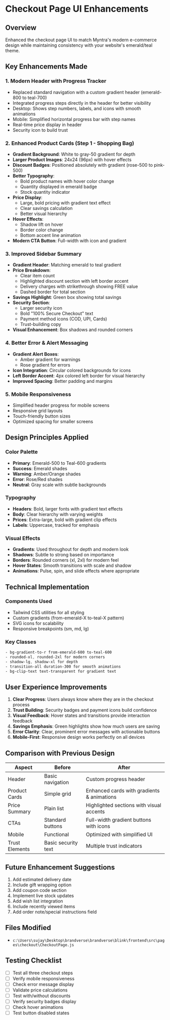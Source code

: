 # Checkout Page UI Enhancements

## Overview
Enhanced the checkout page UI to match Myntra's modern e-commerce design while maintaining consistency with your website's emerald/teal theme.

## Key Enhancements Made

### 1. **Modern Header with Progress Tracker**
- Replaced standard navigation with a custom gradient header (emerald-800 to teal-700)
- Integrated progress steps directly in the header for better visibility
- Desktop: Shows step numbers, labels, and icons with smooth animations
- Mobile: Simplified horizontal progress bar with step names
- Real-time price display in header
- Security icon to build trust

### 2. **Enhanced Product Cards (Step 1 - Shopping Bag)**
- **Gradient Background**: White to gray-50 gradient for depth
- **Larger Product Images**: 24x24 (96px) with hover effects
- **Discount Badges**: Positioned absolutely with gradient (rose-500 to pink-500)
- **Better Typography**: 
  - Bold product names with hover color change
  - Quantity displayed in emerald badge
  - Stock quantity indicator
- **Price Display**:
  - Large, bold pricing with gradient text effect
  - Clear savings calculation
  - Better visual hierarchy
- **Hover Effects**: 
  - Shadow lift on hover
  - Border color change
  - Bottom accent line animation
- **Modern CTA Button**: Full-width with icon and gradient

### 3. **Improved Sidebar Summary**
- **Gradient Header**: Matching emerald to teal gradient
- **Price Breakdown**:
  - Clear item count
  - Highlighted discount section with left border accent
  - Delivery charges with strikethrough showing FREE value
  - Dashed border for total section
- **Savings Highlight**: Green box showing total savings
- **Security Section**:
  - Larger security icon
  - Bold "100% Secure Checkout" text
  - Payment method icons (COD, UPI, Cards)
  - Trust-building copy
- **Visual Enhancement**: Box shadows and rounded corners

### 4. **Better Error & Alert Messaging**
- **Gradient Alert Boxes**: 
  - Amber gradient for warnings
  - Rose gradient for errors
- **Icon Integration**: Circular colored backgrounds for icons
- **Left Border Accent**: 4px colored left border for visual hierarchy
- **Improved Spacing**: Better padding and margins

### 5. **Mobile Responsiveness**
- Simplified header progress for mobile screens
- Responsive grid layouts
- Touch-friendly button sizes
- Optimized spacing for smaller screens

## Design Principles Applied

### Color Palette
- **Primary**: Emerald-500 to Teal-600 gradients
- **Success**: Emerald shades
- **Warning**: Amber/Orange shades
- **Error**: Rose/Red shades
- **Neutral**: Gray scale with subtle backgrounds

### Typography
- **Headers**: Bold, larger fonts with gradient text effects
- **Body**: Clear hierarchy with varying weights
- **Prices**: Extra-large, bold with gradient clip effects
- **Labels**: Uppercase, tracked for emphasis

### Visual Effects
- **Gradients**: Used throughout for depth and modern look
- **Shadows**: Subtle to strong based on importance
- **Borders**: Rounded corners (xl, 2xl) for modern feel
- **Hover States**: Smooth transitions with scale and shadow
- **Animations**: Pulse, spin, and slide effects where appropriate

## Technical Implementation

### Components Used
- Tailwind CSS utilities for all styling
- Custom gradients (from-emerald-X to-teal-X pattern)
- SVG icons for scalability
- Responsive breakpoints (sm, md, lg)

### Key Classes
```css
- bg-gradient-to-r from-emerald-600 to-teal-600
- rounded-xl, rounded-2xl for modern corners
- shadow-lg, shadow-xl for depth
- transition-all duration-300 for smooth animations
- bg-clip-text text-transparent for gradient text
```

## User Experience Improvements

1. **Clear Progress**: Users always know where they are in the checkout process
2. **Trust Building**: Security badges and payment icons build confidence
3. **Visual Feedback**: Hover states and transitions provide interaction feedback
4. **Savings Emphasis**: Green highlights show how much users are saving
5. **Error Clarity**: Clear, prominent error messages with actionable buttons
6. **Mobile-First**: Responsive design works perfectly on all devices

## Comparison with Previous Design

| Aspect | Before | After |
|--------|--------|-------|
| Header | Basic navigation | Custom progress header |
| Product Cards | Simple grid | Enhanced cards with gradients & animations |
| Price Summary | Plain list | Highlighted sections with visual accents |
| CTAs | Standard buttons | Full-width gradient buttons with icons |
| Mobile | Functional | Optimized with simplified UI |
| Trust Elements | Basic security text | Multiple trust indicators |

## Future Enhancement Suggestions

1. Add estimated delivery date
2. Include gift wrapping option
3. Add coupon code section
4. Implement live stock updates
5. Add wish list integration
6. Include recently viewed items
7. Add order note/special instructions field

## Files Modified
- `c:\Users\sujay\Desktop\brandverse\brandverse\blink\frontend\src\pages\checkout\CheckoutPage.js`

## Testing Checklist
- [ ] Test all three checkout steps
- [ ] Verify mobile responsiveness
- [ ] Check error message display
- [ ] Validate price calculations
- [ ] Test with/without discounts
- [ ] Verify security badges display
- [ ] Check hover animations
- [ ] Test button disabled states
